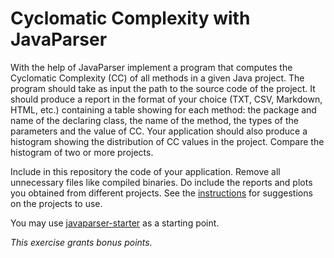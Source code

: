 # Cyclomatic Complexity with JavaParser

With the help of JavaParser implement a program that computes the Cyclomatic Complexity (CC) of all methods in a given Java project. The program should take as input the path to the source code of the project. It should produce a report in the format of your choice (TXT, CSV, Markdown, HTML, etc.) containing a table showing for each method: the package and name of the declaring class, the name of the method, the types of the parameters and the value of CC.
Your application should also produce a histogram showing the distribution of CC values in the project. Compare the histogram of two or more projects.

Include in this repository the code of your application. Remove all unnecessary files like compiled binaries. Do include the reports and plots you obtained from different projects. See the [instructions](/README.md) for suggestions on the projects to use.

You may use [javaparser-starter](/javaparser-starter) as a starting point.

*This exercise grants bonus points.*
